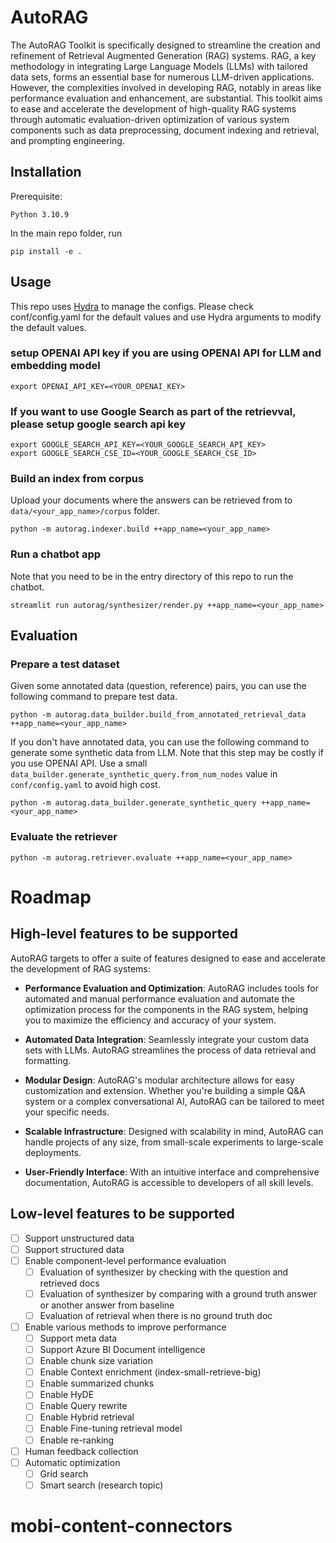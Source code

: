 # AutoRAG

The AutoRAG Toolkit is specifically designed to streamline the creation and refinement of Retrieval Augmented Generation (RAG) systems. RAG, a key methodology in integrating Large Language Models (LLMs) with tailored data sets, forms an essential base for numerous LLM-driven applications. However, the complexities involved in developing RAG, notably in areas like performance evaluation and enhancement, are substantial. 
This toolkit aims to ease and accelerate the development of high-quality RAG systems through automatic evaluation-driven optimization of various system components such as data preprocessing, document indexing and retrieval, and prompting engineering.

## Installation
Prerequisite:
```
Python 3.10.9
```

In the main repo folder, run
```
pip install -e .
```

## Usage
This repo uses [Hydra](https://hydra.cc/docs/intro/) to manage the configs. Please check conf/config.yaml for the default values and use Hydra arguments to modify the default values. 

### setup OPENAI API key if you are using OPENAI API for LLM and embedding model
```
export OPENAI_API_KEY=<YOUR_OPENAI_KEY>
```

### If you want to use Google Search as part of the retrievval, please setup google search api key
```
export GOOGLE_SEARCH_API_KEY=<YOUR_GOOGLE_SEARCH_API_KEY>
export GOOGLE_SEARCH_CSE_ID=<YOUR_GOOGLE_SEARCH_CSE_ID>
```

### Build an index from corpus
Upload your documents where the answers can be retrieved from to `data/<your_app_name>/corpus` folder.  
```
python -m autorag.indexer.build ++app_name=<your_app_name>
```
### Run a chatbot app
Note that you need to be in the entry directory of this repo to run the chatbot. 
```
streamlit run autorag/synthesizer/render.py ++app_name=<your_app_name>
```

## Evaluation
### Prepare a test dataset
Given some annotated data (question, reference) pairs, you can use the following command to prepare test data.
```
python -m autorag.data_builder.build_from_annotated_retrieval_data ++app_name=<your_app_name> 
```
If you don't have annotated data, you can use the following command to generate some synthetic data from LLM. Note that this step may be costly if you use OPENAI API. Use a small `data_builder.generate_synthetic_query.from_num_nodes` value in `conf/config.yaml` to avoid high cost.
```
python -m autorag.data_builder.generate_synthetic_query ++app_name=<your_app_name>
```

### Evaluate the retriever
```
python -m autorag.retriever.evaluate ++app_name=<your_app_name>
```

# Roadmap
## High-level features to be supported
AutoRAG targets to offer a suite of features designed to ease and accelerate the development of RAG systems:

- **Performance Evaluation and Optimization**: AutoRAG includes tools for automated and manual performance evaluation and automate the optimization process for the components in the RAG system, helping you to maximize the efficiency and accuracy of your system.

- **Automated Data Integration**: Seamlessly integrate your custom data sets with LLMs. AutoRAG streamlines the process of data retrieval and formatting.

- **Modular Design**: AutoRAG's modular architecture allows for easy customization and extension. Whether you're building a simple Q&A system or a complex conversational AI, AutoRAG can be tailored to meet your specific needs.

- **Scalable Infrastructure**: Designed with scalability in mind, AutoRAG can handle projects of any size, from small-scale experiments to large-scale deployments.

- **User-Friendly Interface**: With an intuitive interface and comprehensive documentation, AutoRAG is accessible to developers of all skill levels.

## Low-level features to be supported
- [ ] Support unstructured data
- [ ] Support structured data
- [ ] Enable component-level performance evaluation
    - [ ] Evaluation of synthesizer by checking with the question and retrieved docs
    - [ ] Evaluation of synthesizer by comparing with a ground truth answer or another answer from baseline
    - [ ] Evaluation of retrieval when there is no ground truth doc
- [ ] Enable various methods to improve performance
    - [ ] Support meta data
    - [ ] Support Azure BI Document intelligence
    - [ ] Enable chunk size variation
    - [ ] Enable Context enrichment (index-small-retrieve-big)
    - [ ] Enable summarized chunks
    - [ ] Enable HyDE
    - [ ] Enable Query rewrite
    - [ ] Enable Hybrid retrieval
    - [ ] Enable Fine-tuning retrieval model
    - [ ] Enable re-ranking
- [ ] Human feedback collection
- [ ] Automatic optimization
    - [ ] Grid search
    - [ ] Smart search (research topic)
# mobi-content-connectors
